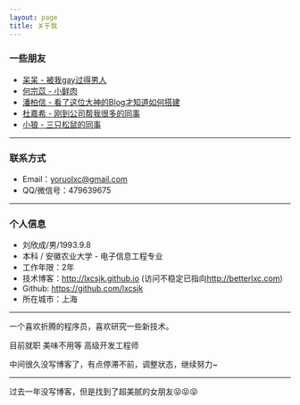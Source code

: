 ```yaml
---
layout: page
title: 关于我
---
```


### 一些朋友

- [呆呆 - 被我gay过得男人](https://xiaocblog.com/)
- [何宗苡 - 小鲜肉](http://ripperhe.com)
- [潘柏信 - 看了这位大神的Blog才知道如何搭建](http://baixin.io)
- [杜嘉希 - 刚到公司帮我很多的同事](https://coderjack666.github.io)
- [小狼 - 三只松鼠的同事](http://babywolf.tk)

---

### 联系方式

- Email：yoruolxc@gmail.com
- QQ/微信号：479639675

---

### 个人信息

- 刘欣成/男/1993.9.8
- 本科 / 安徽农业大学 - 电子信息工程专业
- 工作年限：2年
- 技术博客：<http://lxcsjk.github.io> (访问不稳定已指向<http://betterlxc.com>)
- Github: <https://github.com/lxcsjk>
- 所在城市：上海

---

一个喜欢折腾的程序员，喜欢研究一些新技术。


目前就职 美味不用等 高级开发工程师


中间很久没写博客了，有点停滞不前，调整状态，继续努力~ 

---


过去一年没写博客，但是找到了超美腻的女朋友😝😝😝





<p>